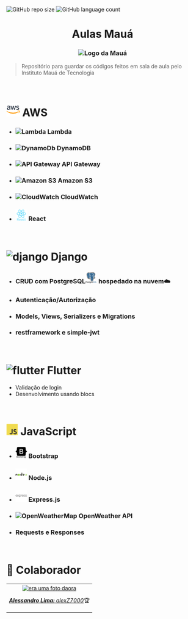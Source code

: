 ![GitHub repo size](https://img.shields.io/github/repo-size/alexZ7000/AulasMaua?style=for-the-badge)
![GitHub language count](https://img.shields.io/github/languages/count/alexZ7000/AulasMaua?style=for-the-badge)
<h1 align="center">Aulas Mauá</h1>
<h3 align="center"><img src="https://github.com/alexZ7000/alexZ7000/assets/78627928/5964d8bd-503c-4f54-acfb-2bbd396db76a" alt="Logo da Mauá" width="300"/></h3>

> <p>Repositório para guardar os códigos feitos em sala de aula pelo Instituto Mauá de Tecnologia</p>
> 
<br>

<h1><img src="https://raw.githubusercontent.com/devicons/devicon/master/icons/amazonwebservices/amazonwebservices-original-wordmark.svg" alt="aws" width="35"/> AWS</h1>
<div>
    <ul>
       <li>
            <h3><img src="https://d1by4p17n947rt.cloudfront.net/icon/945f3fc449518a73b9f5f32868db466c-926961f91b072604c42b7f39ce2eaf1c.svg" alt="Lambda" width="30"/> Lambda</h3>
        </li>
       <li>
            <h3><img src="https://d1by4p17n947rt.cloudfront.net/icon/6f419a45e63123b4c16bd679549610f6-87862c68693445999110bbd6a467ce88.svg" alt="DynamoDb" width="30"/> DynamoDB</h3>
        </li>
       <li>
            <h3><img src="https://d1by4p17n947rt.cloudfront.net/icon/fb0cde6228b21d89ec222b45efec54e7-0856e92285f4e7ed254b2588d1fe1829.svg" alt="API Gateway" width="30"/> API Gateway</h3>
        </li>
       <li>
            <h3><img src="https://d1by4p17n947rt.cloudfront.net/icon/c0828e0381730befd1f7a025057c74fb-43acc0496e64afba82dbc9ab774dc622.svg" alt="Amazon S3" width="30"/> Amazon S3</h3>
        </li>
       <li>
            <h3><img src="https://d1by4p17n947rt.cloudfront.net/icon/8f57ebd825a828e205b2dde223ba17e4-6af63a22dc297f8041286760ee8cd2c9.svg" alt="CloudWatch" width="30"/> CloudWatch</h3>
        </li>
        <li>
            <h3><img src="https://raw.githubusercontent.com/devicons/devicon/master/icons/react/react-original-wordmark.svg" alt="react" width="30"/> React</h3>
        </li>
    </ul>
</div>
<br>

<h1><img src="https://cdn.worldvectorlogo.com/logos/django.svg" alt="django" width="25"/> Django</h1>
<div>
    <ul>
        <li>
            <h3>CRUD com PostgreSQL<img src="https://raw.githubusercontent.com/devicons/devicon/master/icons/postgresql/postgresql-original-wordmark.svg" alt="postgresql" width="30" height="30"/> hospedado na nuvem☁️</h3>
        </li>
        <li>
            <h3>Autenticação/Autorização</h3>
        </li>
        <li>
            <h3>Models, Views, Serializers e Migrations</h3>
        </li>
        <li>
            <h3>restframework e simple-jwt</h3>
        </li>
    </ul>
</div>
<br>

<h1> <img src="https://www.vectorlogo.zone/logos/flutterio/flutterio-icon.svg" alt="flutter" width="30"/> Flutter</h1>
<div>
    <ul>
       <li>
            Validação de login
        </li>
        <li>
            Desenvolvimento usando blocs
        </li>
    </ul>
</div>
<br>
<h1> <img src="https://raw.githubusercontent.com/devicons/devicon/master/icons/javascript/javascript-original.svg" alt="javascript" width="30"/> JavaScript</h1>
<div>
    <ul>
       <li>
            <h3><img src="https://raw.githubusercontent.com/devicons/devicon/master/icons/bootstrap/bootstrap-plain-wordmark.svg" alt="bootstrap" width="30"/> Bootstrap</h3>
        </li>
        <li>
            <h3><img src="https://raw.githubusercontent.com/devicons/devicon/master/icons/nodejs/nodejs-original-wordmark.svg" alt="nodejs" width="30"/> Node.js</h3>
        </li>
        <li>
            <h3><img src="https://raw.githubusercontent.com/devicons/devicon/master/icons/express/express-original-wordmark.svg" alt="express" width="30"/> Express.js</h3>
        </li>
        <li>
            <h3><img src="https://openweathermap.org/themes/openweathermap/assets/img/logo_white_cropped.png" alt="OpenWeatherMap" width="55"/> OpenWeather API</h3>
        </li>
       <li>
            <h3>Requests e Responses</h3>
        </li>
    </ul>
</div>
<br>

<h1>🤝 Colaborador</h1>
<table>
    <tr>
        <td align="center">
            <a href="#">
            <img src="https://avatars.githubusercontent.com/u/78627928?v=4" width="100px;" alt="era uma foto daora"/><br>
            <sub>
                <p><b><i>Alessandro Lima:</i></b> <a href="https://github.com/alexZ7000"><i>alexZ7000</i></a>🏆</p>
            </sub>
            </a>
        </td>
    </tr>
</table>
